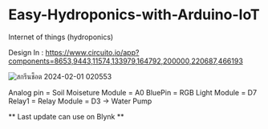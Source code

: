 # Easy-Hydroponics-with-Arduino-IoT
Internet of things (hydroponics)

Design In : https://www.circuito.io/app?components=8653,9443,11574,133979,164792,200000,220687,466193


![สกรีนช็อต 2024-02-01 020553](https://github.com/sasitsrirat/Easy-Hydroponics-with-Arduino-IoT/assets/55717534/02eff6c9-4b70-4541-bc77-cb4172fa61f8)

Analog pin = Soil Moiseture Module = A0
BluePin = RGB Light Module = D7 
Relay1 = Relay Module = D3 -> Water Pump

** Last update can use on Blynk **
